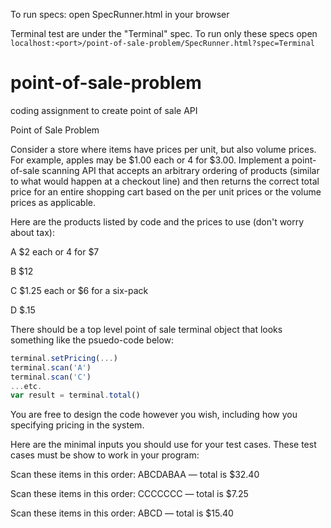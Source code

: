 To run specs: open SpecRunner.html in your browser

Terminal test are under the "Terminal" spec. To run only these specs open `localhost:<port>/point-of-sale-problem/SpecRunner.html?spec=Terminal`

# point-of-sale-problem
coding assignment to create point of sale API

Point of Sale Problem

Consider a store where items have prices per unit, but also volume prices. For example, apples may be $1.00 each or 4 for $3.00. Implement a point-of-sale scanning API that accepts an arbitrary ordering of products (similar to what would happen at a checkout line) and then returns the correct total price for an entire shopping cart based on the per unit prices or the volume prices as applicable.

Here are the products listed by code and the prices to use (don't worry about tax):

A 	$2 each or 4 for $7

B 	$12 

C 	$1.25 each or $6 for a six-pack 

D 	$.15 


There should be a top level point of sale terminal object that looks something like the psuedo-code below:
```js
terminal.setPricing(...)
terminal.scan('A')
terminal.scan('C')
...etc.
var result = terminal.total()
```

You are free to design the code however you wish, including how you specifying pricing in the system.

Here are the minimal inputs you should use for your test cases. These test cases must be show to work in your program:

Scan these items in this order: ABCDABAA — total is $32.40

Scan these items in this order: CCCCCCC — total is $7.25

Scan these items in this order: ABCD — total is $15.40
